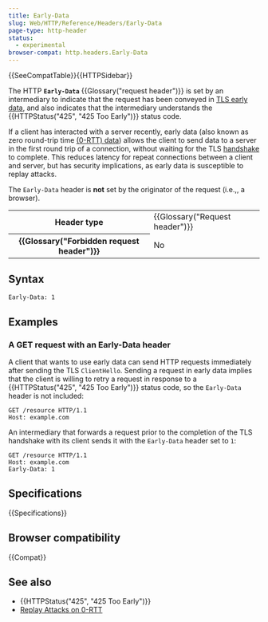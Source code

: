 ```yaml
---
title: Early-Data
slug: Web/HTTP/Reference/Headers/Early-Data
page-type: http-header
status:
  - experimental
browser-compat: http.headers.Early-Data
---
```


{{SeeCompatTable}}{{HTTPSidebar}}

The HTTP **`Early-Data`** {{Glossary("request header")}} is set by an intermediary to indicate that the request has been conveyed in [TLS early data](/en-US/docs/Web/Security/Transport_Layer_Security#tls_1.3), and also indicates that the intermediary understands the {{HTTPStatus("425", "425 Too Early")}} status code.

If a client has interacted with a server recently, early data (also known as zero round-trip time [(0-RTT) data](/en-US/docs/Web/Security/Transport_Layer_Security#tls_1.3)) allows the client to send data to a server in the first round trip of a connection, without waiting for the TLS [handshake](/en-US/docs/Glossary/TCP_handshake) to complete.
This reduces latency for repeat connections between a client and server, but has security implications, as early data is susceptible to replay attacks.

The `Early-Data` header is **not** set by the originator of the request (i.e.,, a browser).

<table class="properties">
  <tbody>
    <tr>
      <th scope="row">Header type</th>
      <td>{{Glossary("Request header")}}</td>
    </tr>
    <tr>
      <th scope="row">{{Glossary("Forbidden request header")}}</th>
      <td>No</td>
    </tr>
  </tbody>
</table>

## Syntax

```http
Early-Data: 1
```

## Examples

### A GET request with an Early-Data header

A client that wants to use early data can send HTTP requests immediately after sending the TLS `ClientHello`.
Sending a request in early data implies that the client is willing to retry a request in response to a {{HTTPStatus("425", "425 Too Early")}} status code, so the `Early-Data` header is not included:

```http
GET /resource HTTP/1.1
Host: example.com
```

An intermediary that forwards a request prior to the completion of the TLS handshake with its client sends it with the `Early-Data` header set to `1`:

```http
GET /resource HTTP/1.1
Host: example.com
Early-Data: 1
```

## Specifications

{{Specifications}}

## Browser compatibility

{{Compat}}

## See also

- {{HTTPStatus("425", "425 Too Early")}}
- [Replay Attacks on 0-RTT](https://www.rfc-editor.org/rfc/rfc8446#appendix-E.5)
